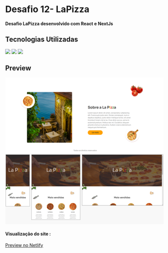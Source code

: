 <h1>Desafio 12- LaPizza</h1>
<h4>Desafio LaPizza desenvolvido com React e NextJs</h4>
<h2>Tecnologias Utilizadas</h2>
<div style="display: inline_block">
  <img  src="https://img.shields.io/badge/HTML5-E34F26?style=for-the-badge&logo=html5&logoColor=white">
  <img src="https://img.shields.io/badge/CSS3-1572B6?style=for-the-badge&logo=css3&logoColor=white">
  <img src="https://img.shields.io/badge/JavaScript-F7DF1E?style=for-the-badge&logo=javascript&logoColor=black">
 </div>
<h2>Preview</h2>
<img margin-bottom="20px" src="public/assets/img/Readme.PNG"">
<img margin-bottom="20px" src="public/assets/img/Readme2.PNG"">
<h4  style="display: inline_block">Visualização do site :</h4><a style="display: inline_block" target="blank" href="https://lokilandingpage.netlify.app/">Preview no Netlify</a>
